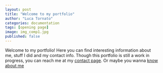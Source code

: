 ```yaml
---
layout: post
title: "Welcome to my portfolio"
author: "Luca Tornato"
categories: documentation
tags: [opening page]
image: img_comp1.jpg
published: false
---
```


Welcome to my portfolio! Here you can find interesting information about me, stuff I did and my contact info. Though this portfolio is
still a work in progress, you can reach me at my <a href="https://lucatorsera.github.io/pages/contact.html" target="_blank">contact page</a>.
Or maybe you wanna <a href="https://lucatorsera.github.io/pages/about.html" target="_blank">know about me</a>
